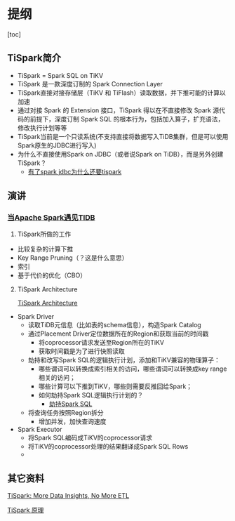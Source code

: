 # 提纲
[toc]

## TiSpark简介
- TiSpark = Spark SQL on TiKV
- TiSpark 是一款深度订制的 Spark Connection Layer
- TiSpark直接对接存储层（TiKV 和 TiFlash）读取数据，并下推可能的计算以加速
- 通过对接 Spark 的 Extension 接口，TiSpark 得以在不直接修改 Spark 源代码的前提下，深度订制 Spark SQL 的根本行为，包括加入算子，扩充语法，修改执行计划等等
- TiSpark当前是一个只读系统(不支持直接将数据写入TiDB集群，但是可以使用Spark原生的JDBC进行写入)
- 为什么不直接使用Spark on JDBC（或者说Spark on TiDB），而是另外创建TiSpark？
    - [有了spark jdbc为什么还要tispark](http://www.zdingke.com/2019/02/26/tidb-%E7%B3%BB%E5%88%97%E4%B8%89%EF%BC%9A%E6%9C%89%E4%BA%86sparkjdbc%E4%B8%BA%E4%BB%80%E4%B9%88%E8%BF%98%E8%A6%81tispark/)


## 演讲
### [当Apache Spark遇见TIDB](https://www.slidestalk.com/u180/When_Apache_Spark_meets_TiDB_)
1. TiSpark所做的工作
- 比较复杂的计算下推
- Key Range Pruning（？这是什么意思）
- 索引
- 基于代价的优化（CBO）

2. TiSpark Architecture

    [TiSpark Architecture](https://note.youdao.com/yws/public/resource/120c035709eb4fb7e29ecb41a653292d/xmlnote/3F860E21290D435290FFFE318AB221E8/81376)
- Spark Driver
    - 读取TiDB元信息（比如表的schema信息），构造Spark Catalog
    - 通过Placement Driver定位数据所在的Region和获取当前的时间戳
        - 将coprocessor请求发送至Region所在的TiKV
        - 获取时间戳是为了进行快照读取
    - 劫持和改写Spark SQL的逻辑执行计划，添加和TiKV兼容的物理算子：
        - 哪些谓词可以转换成索引相关的访问，哪些谓词可以转换成key range相关的访问；
        - 哪些计算可以下推到TiKV，哪些则需要反推回给Spark；
        - 如何劫持Spark SQL逻辑执行计划的？
            - [劫持Spark SQL](https://note.youdao.com/yws/public/resource/120c035709eb4fb7e29ecb41a653292d/xmlnote/0DFC504210E449918828C508897001A5/81490)
    - 将查询任务按照Region拆分
        - 增加并发，加快查询速度
- Spark Executor
    - 将Spark SQL编码成TiKV的coprocessor请求
    - 将TiKV的coprocessor处理的结果翻译成Spark SQL Rows
    - 

## 其它资料
[TiSpark: More Data Insights, No More ETL](https://www.percona.com/community-blog/2018/06/18/tispark-data-insights-no-etl/)

[TiSpark 原理](https://tidb.xx.cn/views/common/audition.html?courseId=750081&courseWareId=870966&designId=930410)